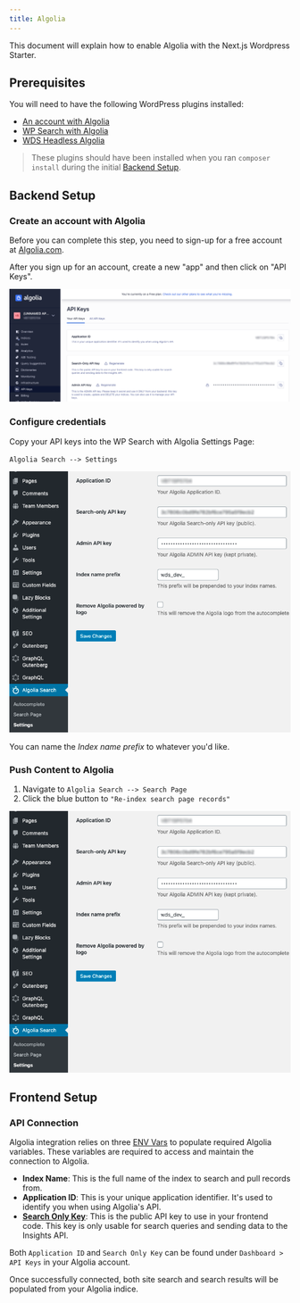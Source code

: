 ```yaml
---
title: Algolia
---
```


This document will explain how to enable Algolia with the Next.js Wordpress Starter.

## Prerequisites

You will need to have the following WordPress plugins installed:

- [An account with Algolia](https://www.algolia.com/)
- [WP Search with Algolia](https://wordpress.org/plugins/wp-search-with-algolia/)
- [WDS Headless Algolia](https://packagist.org/packages/webdevstudios/wds-headless-algolia)

> These plugins should have been installed when you ran `composer install` during the initial [Backend Setup](/docs/backend/index#step-2-install-theme-and-plugins).

## Backend Setup

### Create an account with Algolia

Before you can complete this step, you need to sign-up for a free account at [Algolia.com](https://www.algolia.com/).

After you sign up for an account, create a new "app" and then click on "API Keys".

![screenshot](/img/screenshot-setup-algolia-account.png)

### Configure credentials

Copy your API keys into the WP Search with Algolia Settings Page:

`Algolia Search --> Settings`

![screenshot](/img/screenshot-set-algolia-creds.png)

You can name the _Index name prefix_ to whatever you'd like.

### Push Content to Algolia

1. Navigate to `Algolia Search --> Search Page`
2. Click the blue button to `"Re-index search page records"`

![screenshot](/img/screenshot-set-algolia-creds.png)

## Frontend Setup

### API Connection

Algolia integration relies on three [ENV Vars](/docs/frontend/env-variables) to populate required Algolia variables. These variables are required to access and maintain the connection to Algolia.

- **Index Name**: This is the full name of the index to search and pull records from.
- **Application ID**: This is your unique application identifier. It's used to identify you when using Algolia's API.
- [**Search Only Key**](https://www.algolia.com/doc/guides/security/api-keys/#search-only-api-key): This is the public API key to use in your frontend code. This key is only usable for search queries and sending data to the Insights API.

Both `Application ID` and `Search Only Key` can be found under `Dashboard > API Keys` in your Algolia account.

Once successfully connected, both site search and search results will be populated from your Algolia indice.
